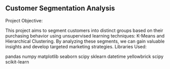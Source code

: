 ## Customer Segmentation Analysis

Project Objective:

This project aims to segment customers into distinct groups based on their purchasing behavior using unsupervised learning techniques: K-Means and Hierarchical Clustering. By analyzing these segments, we can gain valuable insights and develop targeted marketing strategies.
Libraries Used:

pandas
numpy
matplotlib
seaborn
scipy
sklearn
datetime
yellowbrick
scipy
scikit-learn


